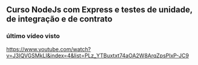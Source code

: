 ## Curso NodeJs com Express e testes de unidade, de integração e de contrato

### último vídeo visto
https://www.youtube.com/watch?v=J3IQVGSMkLI&index=4&list=PLz_YTBuxtxt74aOA2W8ArqZpsPlxP-JC9